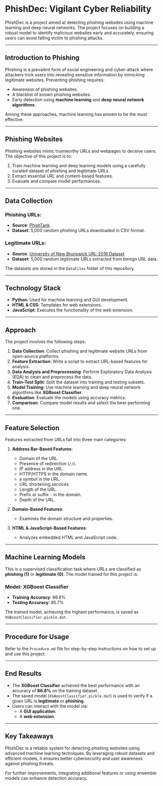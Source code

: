 # PhishDec: Vigilant Cyber Reliability

PhishDec is a project aimed at detecting phishing websites using machine learning and deep neural networks. The project focuses on building a robust model to identify malicious websites early and accurately, ensuring users can avoid falling victim to phishing attacks. 

---

## **Introduction to Phishing**

Phishing is a prevalent form of social engineering and cyber-attack where attackers trick users into revealing sensitive information by mimicking legitimate websites. Preventing phishing requires:

- Awareness of phishing websites.
- A blacklist of known phishing websites.
- Early detection using **machine learning** and **deep neural network algorithms**.

Among these approaches, machine learning has proven to be the most effective.

---

## **Phishing Websites**

Phishing websites mimic trustworthy URLs and webpages to deceive users. The objective of this project is to:

1. Train machine learning and deep learning models using a carefully curated dataset of phishing and legitimate URLs.
2. Extract essential URL and content-based features.
3. Evaluate and compare model performances.

---

## **Data Collection**

### **Phishing URLs**:
- **Source**: [PhishTank](https://www.phishtank.com/developer_info.php)
- **Dataset**: 5,000 random phishing URLs downloaded in CSV format.
  
### **Legitimate URLs**:
- **Source**: [University of New Brunswick URL-2016 Dataset](https://www.unb.ca/cic/datasets/url-2016.html)
- **Dataset**: 5,000 random legitimate URLs extracted from benign URL data.

The datasets are stored in the `DataFiles` folder of this repository.

---

## **Technology Stack**

- **Python**: Used for machine learning and GUI development.
- **HTML & CSS**: Templates for web extensions.
- **JavaScript**: Executes the functionality of the web extension.

---

## **Approach**

The project involves the following steps:

1. **Data Collection**: Collect phishing and legitimate website URLs from open-source platforms.
2. **Feature Extraction**: Write a script to extract URL-based features for analysis.
3. **Data Analysis and Preprocessing**: Perform Exploratory Data Analysis (EDA) to clean and preprocess the data.
4. **Train-Test Split**: Split the dataset into training and testing subsets.
5. **Model Training**: Use machine learning and deep neural network algorithms like **XGBoost Classifier**.
6. **Evaluation**: Evaluate the models using accuracy metrics.
7. **Comparison**: Compare model results and select the best-performing one.

---

## **Feature Selection**

Features extracted from URLs fall into three main categories:

1. **Address Bar-Based Features**:
   - Domain of the URL.
   - Presence of redirection (`//`).
   - IP address in the URL.
   - HTTP/HTTPS in the domain name.
   - `@` symbol in the URL.
   - URL shortening services.
   - Length of the URL.
   - Prefix or suffix `-` in the domain.
   - Depth of the URL.

2. **Domain-Based Features**:
   - Examines the domain structure and properties.

3. **HTML & JavaScript-Based Features**:
   - Analyzes embedded HTML and JavaScript code.

---

## **Machine Learning Models**

This is a supervised classification task where URLs are classified as **phishing (1)** or **legitimate (0)**. The model trained for this project is:

### **Model: XGBoost Classifier**
- **Training Accuracy**: 86.8%
- **Testing Accuracy**: 85.7%

The trained model, achieving the highest performance, is saved as `XGBoostClassifier.pickle.dat`.

---

## **Procedure for Usage**

Refer to the `Procedure.md` file for step-by-step instructions on how to set up and use this project.

---

## **End Results**

- The **XGBoost Classifier** achieved the best performance with an accuracy of **86.8%** on the training dataset.
- The saved model (`XGBoostClassifier.pickle.dat`) is used to verify if a given URL is **legitimate** or **phishing**.
- Users can interact with the model via:
  - A **GUI application**.
  - A **web extension**.

---

## **Key Takeaways**

PhishDec is a reliable system for detecting phishing websites using advanced machine learning techniques. By leveraging robust datasets and efficient models, it ensures better cybersecurity and user awareness against phishing threats.

For further improvements, integrating additional features or using ensemble models can enhance detection accuracy.
